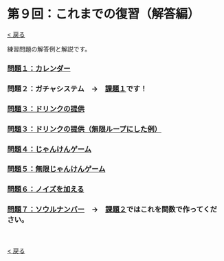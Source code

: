 # 第９回：これまでの復習（解答編）

[< 戻る](../)



練習問題の解答例と解説です。

### [問題１：カレンダー](ans1/)

### 問題２：ガチャシステム　→　[課題１](../kadai/kadai/#!index.md#%E8%AA%B2%E9%A1%8C%EF%BC%91)です！

### [問題３：ドリンクの提供](ans3/)

### [問題３：ドリンクの提供（無限ループにした例）](ans3_2/)

### [問題４：じゃんけんゲーム](ans4/)

### [問題５：無限じゃんけんゲーム](ans5/)

### [問題６：ノイズを加える](ans6/)

### [問題７：ソウルナンバー](ans7/)　→　[課題２](../kadai/#!index.md#%E8%AA%B2%E9%A1%8C%EF%BC%92)ではこれを関数で作ってください。

　

[< 戻る](../)